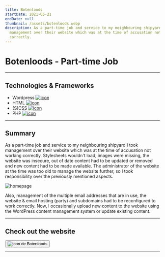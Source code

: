 ```yaml
---
title: Botenloods
startDate: 2021-05-21
endDate: null
thumbnail: /assets/botenloods.webp
description: As a part-time job and service to my neighbouring shipyard I took
  management over their website which was at the time of accusation not working
  correctly.
---
```

# Botenloods - Part-time Job

- - -

## Technologies & Frameworks

* Wordpress [![icon](/assets/wordpress.png)](https://www.wordpress.com/)
* HTML [![icon](/assets/html.png)](https://www.w3schools.com/)
* (S)CSS [![icon](/assets/css.png)](https://www.w3.org/Style/CSS/)
* PHP [![icon](/assets/php.png)](https://php.org/)

- - -

## Summary

As a part-time job and service to my neighbouring shipyard I took management over their website which was at the time of 
accusation not working correctly. Stylesheets wouldn't load, images were missing, the website was insecure, out of date
content had to be updated or removed and new content had to be made available. The administrator of the website at the 
time was too old to manage the website further, so I took responsibility over the previously mentioned aspects.

![homepage](/assets/botenloods_1.webp)

Also, management of the multiple email addresses that are in use, the website & email hosting (party) and subdomains had
to be reconfigured to work correctly. Now, I occasionally upload new content to the website using the WordPress content
management system or update existing content.

- - -

## Check out the website

[<button>![icon](/assets/botenloods.webp) de Botenloods</button>](https://www.botenloods.nl/)

- - -